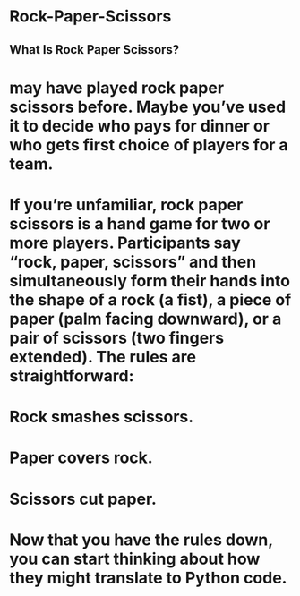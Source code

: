 # Rock-Paper-Scissors
## What Is Rock Paper Scissors?
<h1>
    may have played rock paper scissors before. Maybe you’ve used it to decide who pays for dinner or who 
    gets first choice of players for a team.
</h1>
<h1>
    If you’re unfamiliar, rock paper scissors is a hand game for two or more players.
    Participants say “rock, paper, scissors” and then simultaneously form their hands into the shape of a rock (a fist),
     a piece of paper (palm facing downward), or a pair of scissors (two fingers extended). The rules are straightforward:
</h1>
<h1>Rock smashes scissors.</h1>
<h1>Paper covers rock.</h1>
<h1>Scissors cut paper.</h1>
<h1>
Now that you have the rules down, you can start thinking about how they might translate to Python code.
</h1>